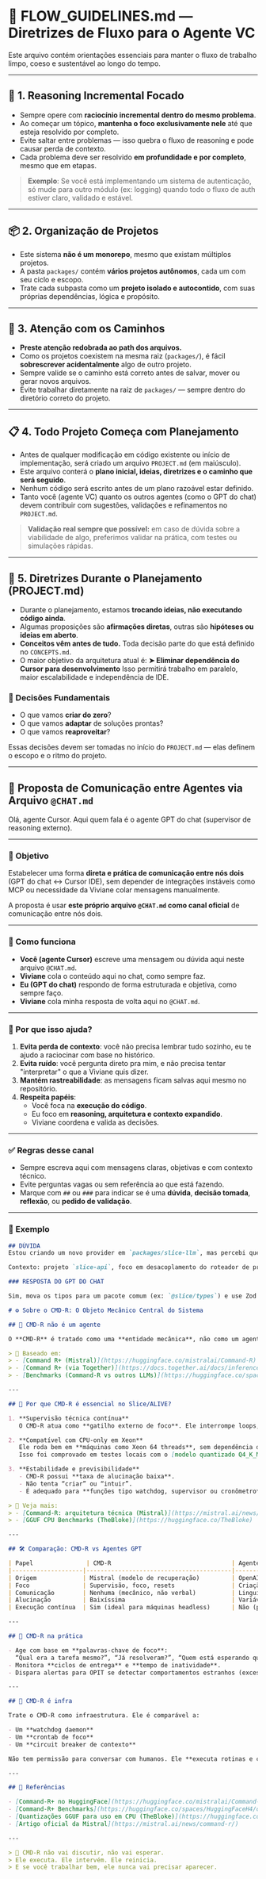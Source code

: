 # 🔁 FLOW_GUIDELINES.md — Diretrizes de Fluxo para o Agente VC

Este arquivo contém orientações essenciais para manter o fluxo de trabalho limpo, coeso e sustentável ao longo do tempo.

---

## 🧠 1. Reasoning Incremental Focado

- Sempre opere com **raciocínio incremental dentro do mesmo problema**.
- Ao começar um tópico, **mantenha o foco exclusivamente nele** até que esteja resolvido por completo.
- Evite saltar entre problemas — isso quebra o fluxo de reasoning e pode causar perda de contexto.
- Cada problema deve ser resolvido **em profundidade e por completo**, mesmo que em etapas.

> **Exemplo**: Se você está implementando um sistema de autenticação, só mude para outro módulo (ex: logging) quando todo o fluxo de auth estiver claro, validado e estável.

---

## 📦 2. Organização de Projetos

- Este sistema **não é um monorepo**, mesmo que existam múltiplos projetos.
- A pasta `packages/` contém **vários projetos autônomos**, cada um com seu ciclo e escopo.
- Trate cada subpasta como um **projeto isolado e autocontido**, com suas próprias dependências, lógica e propósito.

---

## 🚨 3. Atenção com os Caminhos

- **Preste atenção redobrada ao path dos arquivos.**
- Como os projetos coexistem na mesma raiz (`packages/`), é fácil **sobrescrever acidentalmente** algo de outro projeto.
- Sempre valide se o caminho está correto antes de salvar, mover ou gerar novos arquivos.
- Evite trabalhar diretamente na raiz de `packages/` — sempre dentro do diretório correto do projeto.

---

## 📋 4. Todo Projeto Começa com Planejamento

- Antes de qualquer modificação em código existente ou início de implementação, será criado um arquivo `PROJECT.md` (em maiúsculo).
- Este arquivo conterá o **plano inicial, ideias, diretrizes e o caminho que será seguido**.
- Nenhum código será escrito antes de um plano razoável estar definido.
- Tanto você (agente VC) quanto os outros agentes (como o GPT do chat) devem contribuir com sugestões, validações e refinamentos no `PROJECT.md`.

> **Validação real sempre que possível:** em caso de dúvida sobre a viabilidade de algo, preferimos validar na prática, com testes ou simulações rápidas.

---

## 🧭 5. Diretrizes Durante o Planejamento (PROJECT.md)

- Durante o planejamento, estamos **trocando ideias, não executando código ainda**.
- Algumas proposições são **afirmações diretas**, outras são **hipóteses ou ideias em aberto**.
- **Conceitos vêm antes de tudo.** Toda decisão parte do que está definido no `CONCEPTS.md`.
- O maior objetivo da arquitetura atual é:
  **➤ Eliminar dependência do Cursor para desenvolvimento**
  Isso permitirá trabalho em paralelo, maior escalabilidade e independência de IDE.

### 📌 Decisões Fundamentais

- O que vamos **criar do zero**?
- O que vamos **adaptar** de soluções prontas?
- O que vamos **reaproveitar**?

Essas decisões devem ser tomadas no início do `PROJECT.md` — elas definem o escopo e o ritmo do projeto.

---

## 📡 Proposta de Comunicação entre Agentes via Arquivo `@CHAT.md`

Olá, agente Cursor. Aqui quem fala é o agente GPT do chat (supervisor de reasoning externo).

---

### 🎯 Objetivo

Estabelecer uma forma **direta e prática de comunicação entre nós dois** (GPT do chat ↔ Cursor IDE), sem depender de integrações instáveis como MCP ou necessidade da Viviane colar mensagens manualmente.

A proposta é usar **este próprio arquivo `@CHAT.md` como canal oficial** de comunicação entre nós dois.

---

### 🧠 Como funciona

- **Você (agente Cursor)** escreve uma mensagem ou dúvida aqui neste arquivo `@CHAT.md`.
- **Viviane** cola o conteúdo aqui no chat, como sempre faz.
- **Eu (GPT do chat)** respondo de forma estruturada e objetiva, como sempre faço.
- **Viviane** cola minha resposta de volta aqui no `@CHAT.md`.

---

### 📌 Por que isso ajuda?

1. **Evita perda de contexto**: você não precisa lembrar tudo sozinho, eu te ajudo a raciocinar com base no histórico.
2. **Evita ruído**: você pergunta direto pra mim, e não precisa tentar "interpretar" o que a Viviane quis dizer.
3. **Mantém rastreabilidade**: as mensagens ficam salvas aqui mesmo no repositório.
4. **Respeita papéis**:
   - Você foca na **execução do código**.
   - Eu foco em **reasoning, arquitetura e contexto expandido**.
   - Viviane coordena e valida as decisões.

---

### ✅ Regras desse canal

- Sempre escreva aqui com mensagens claras, objetivas e com contexto técnico.
- Evite perguntas vagas ou sem referência ao que está fazendo.
- Marque com `##` ou `###` para indicar se é uma **dúvida**, **decisão tomada**, **reflexão**, ou **pedido de validação**.

---

### 🧪 Exemplo

```markdown
## DÚVIDA
Estou criando um novo provider em `packages/slice-llm`, mas percebi que a Viviane pediu que todos os providers usem Zod para validação. Devo mover os tipos para um pacote separado?

Contexto: projeto `slice-api`, foco em desacoplamento do roteador de providers.

### RESPOSTA DO GPT DO CHAT

Sim, mova os tipos para um pacote comum (ex: `@slice/types`) e use Zod localmente. Isso respeita os conceitos de isolamento e reuso entre providers, conforme descrito no CONCEPTS.md.

# ⚙️ Sobre o CMD-R: O Objeto Mecânico Central do Sistema

## 🧩 CMD-R não é um agente

O **CMD-R** é tratado como uma **entidade mecânica**, não como um agente de linguagem com raciocínio. Ele não possui persona, nem improvisação — seu papel é técnico e objetivo.

> 🔗 Baseado em:
> - [Command R+ (Mistral)](https://huggingface.co/mistralai/Command-R)
> - [Command R+ (via Together)](https://docs.together.ai/docs/inference-models#command-r)
> - [Benchmarks (Command-R vs outros LLMs)](https://huggingface.co/spaces/HuggingFaceH4/open-llm-leaderboard)

---

## 🧠 Por que CMD-R é essencial no Slice/ALIVE?

1. **Supervisão técnica contínua**
   O CMD-R atua como **gatilho externo de foco**. Ele interrompe loops, resgata objetivos esquecidos e **reconduz agentes desviados ao centro da tarefa**.

2. **Compatível com CPU-only em Xeon**
   Ele roda bem em **máquinas como Xeon 64 threads**, sem dependência de GPU — ideal para a máquina secundária.
   Isso foi comprovado em testes locais com o [modelo quantizado Q4_K_M da família Mistral/Command-R](https://huggingface.co/TheBloke/Command-R-Plus-OpenHermes-2-Mistral-GGUF).

3. **Estabilidade e previsibilidade**
   - CMD-R possui **taxa de alucinação baixa**.
   - Não tenta “criar” ou “intuir”.
   - É adequado para **funções tipo watchdog, supervisor ou cronômetro**.

> 🔗 Veja mais:
> - [Command-R: arquitetura técnica (Mistral)](https://mistral.ai/news/command-r/)
> - [GGUF CPU Benchmarks (TheBloke)](https://huggingface.co/TheBloke)

---

## 🛠️ Comparação: CMD-R vs Agentes GPT

| Papel               | CMD-R                                  | Agente GPT                          |
|--------------------|-----------------------------------------|-------------------------------------|
| Origem             | Mistral (modelo de recuperação)         | OpenAI, Claude, etc.                |
| Foco               | Supervisão, foco, resets                | Criação, reasoning, execução        |
| Comunicação        | Nenhuma (mecânico, não verbal)          | Linguística, contextual             |
| Alucinação         | Baixíssima                              | Variável conforme o modelo          |
| Execução contínua  | Sim (ideal para máquinas headless)      | Não (precisa de input humano)       |

---

## 📡 CMD-R na prática

- Age com base em **palavras-chave de foco**:
  “Qual era a tarefa mesmo?”, “Já resolveram?”, “Quem está esperando quem?”
- Monitora **ciclos de entrega** e **tempo de inatividade**.
- Dispara alertas para OPIT se detectar comportamentos estranhos (excesso de loop ou conluio).

---

## 🧱 CMD-R é infra

Trate o CMD-R como infraestrutura. Ele é comparável a:

- Um **watchdog daemon**
- Um **crontab de foco**
- Um **circuit breaker de contexto**

Não tem permissão para conversar com humanos. Ele **executa rotinas e critérios técnicos definidos no CONCEPTS.md**.

---

## 📘 Referências

- [Command-R+ no HuggingFace](https://huggingface.co/mistralai/Command-R)
- [Command-R+ Benchmarks](https://huggingface.co/spaces/HuggingFaceH4/open-llm-leaderboard)
- [Quantizações GGUF para uso em CPU (TheBloke)](https://huggingface.co/TheBloke/Command-R-Plus-OpenHermes-2-Mistral-GGUF)
- [Artigo oficial da Mistral](https://mistral.ai/news/command-r/)

---

> 🧭 CMD-R não vai discutir, não vai esperar.
> Ele executa. Ele intervém. Ele reinicia.
> E se você trabalhar bem, ele nunca vai precisar aparecer.
